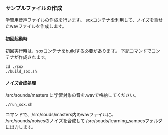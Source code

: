 ### サンプルファイルの作成
学習用音声ファイルの作成を行います。
soxコンテナを利用して、ノイズを乗せたwavファイルを作成します。  

#### 初回起動時
初回実行時は、soxコンテナをbuildする必要があります。
下記コマンドでコンテナが作成されます。

```
cd ./sox
./build_sox.sh
```

#### ノイズ合成処理
/src/sounds/masters
に学習対象の音を.wavで格納してください。

```
./run_sox.sh
```
コマンドで、/src/souds/masters内のwavファイルに、  
/src/sounds/noisesのノイズを合成して
/src/souds/learning_sampesフォルダに出力します。


